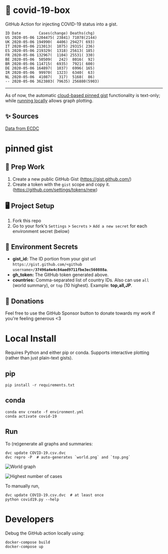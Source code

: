 # 🏥 covid-19-box

GitHub Action for injecting COVID-19 status into a gist.

```
ID Date        Cases(change) Deaths(chg)
US 2020-05-06 1204475( 23841) 71078(2144)
UK 2020-05-06 194990(  4406) 29427( 693)
IT 2020-05-06 213013(  1075) 29315( 236)
ES 2020-05-06 219329(  1318) 25613( 185)
FR 2020-05-06 132967(  1104) 25531( 330)
BE 2020-05-06  50509(   242)  8016(  92)
BR 2020-05-06 114715(  6935)  7921( 600)
DE 2020-05-06 164897(  1037)  6996( 165)
IR 2020-05-06  99970(  1323)  6340(  63)
NL 2020-05-06  41087(   317)  5168(  86)
-- 2020-05-06 3623803( 79635) 256880(5903)
```

---

As of now, the automatic [cloud-based pinned gist](#pinned-gist) functionality is text-only;
while [running locally](#local-install) allows graph plotting.

## ✨ Sources

[Data from ECDC](https://www.ecdc.europa.eu/en/publications-data/download-todays-data-geographic-distribution-covid-19-cases-worldwide)

# pinned gist

## 🎒 Prep Work
1. Create a new public GitHub Gist (https://gist.github.com/)
1. Create a token with the `gist` scope and copy it. (https://github.com/settings/tokens/new)

## 🖥 Project Setup
1. Fork this repo
1. Go to your fork's `Settings` > `Secrets` > `Add a new secret` for each environment secret (below)

## 🤫 Environment Secrets
- **gist_id:** The ID portion from your gist url `https://gist.github.com/<github username>/`**`37496a4e4c84aed9711fbe3ec560888a`**.
- **gh_token:** The GitHub token generated above.
- **countries:** Comma-separated list of country IDs. Also can use `all` (world summary), or `top` (10 highest). Example: **top,all,JP**.

## 💸 Donations

Feel free to use the GitHub Sponsor button to donate towards my work if you're feeling generous <3

# Local Install

Requires Python and either pip or conda. Supports interactive plotting (rather than just plain-text gists).

## pip

```
pip install -r requirements.txt
```

## conda

```
conda env create -f environment.yml
conda activate covid-19
```

## Run

To (re)generate all graphs and summaries:

```
dvc update COVID-19.csv.dvc
dvc repro -P  # auto-generates `world.png` and `top.png`
```

![World graph](world.png)

![Highest number of cases](top.png)

To manually run,

```
dvc update COVID-19.csv.dvc  # at least once
python covid19.py --help
```

# Developers

Debug the GitHub action locally using:

```
docker-compose build
docker-compose up
```
